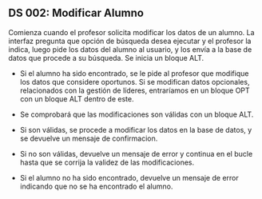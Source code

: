 ## DS 002: Modificar Alumno

Comienza cuando el profesor solicita modificar los datos de un alumno. La interfaz pregunta que opción de búsqueda desea ejecutar y el profesor la indica, luego pide los datos del alumno al usuario, y los envía a la base de datos que procede a su búsqueda. Se inicia un bloque ALT.

 * Si el alumno ha sido encontrado, se le pide al profesor que modifique los datos que considere oportunos. Si se modifican datos opcionales, relacionados con la gestión de líderes, entraríamos en un bloque OPT con un bloque ALT dentro de este.

 * Se comprobará que las modificaciones son válidas con un bloque ALT.
 *   Si son válidas, se procede a modificar los datos en la base de datos, y se devuelve un mensaje de confirmacion.
 *   Si no son válidas, devuelve un mensaje de error y continua en el bucle hasta que se corrija la validez de las modificaciones.

 * Si el alumno no ha sido encontrado, devuelve un mensaje de error indicando que no se ha encontrado el alumno.

